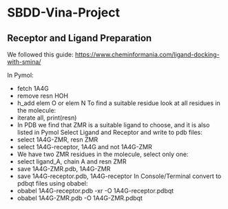 # SBDD-Vina-Project
## Receptor and Ligand Preparation 
We followed this guide: https://www.cheminformania.com/ligand-docking-with-smina/

In Pymol:
- fetch 1A4G
- remove resn HOH
- h_add elem O or elem N
To find a suitable residue look at all residues in the molecule:
- iterate all, print(resn)
- In PDB we find that ZMR is a suitable ligand to choose, and it is also listed in Pymol
Select Ligand and Receptor and write to pdb files:
- select 1A4G-ZMR, resn ZMR
- select 1A4G-receptor, 1A4G and not 1A4G-ZMR
- We have two ZMR residues in the molecule, select only one:
- select ligand_A, chain A and resn ZMR
- save 1A4G-ZMR.pdb, 1A4G-ZMR
- save 1A4G-receptor.pdb, 1A4G-receptor
In Console/Terminal convert to pdbqt files using obabel:
- obabel 1A4G-receptor.pdb -xr -O 1A4G-receptor.pdbqt
- obabel 1A4G-ZMR.pdb -O 1A4G-ZMR.pdbqt
